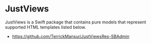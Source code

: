 # JustViews

JustViews is a Swift package that contains pure models that represent supported HTML templates listed below.

- https://github.com/TerrickMansur/JustViewsRes-SBAdmin
